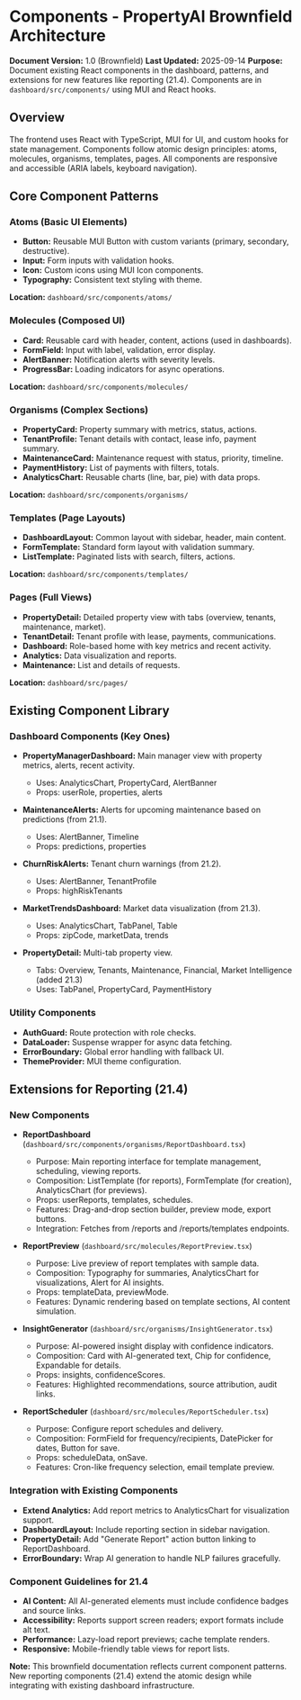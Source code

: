 # Components - PropertyAI Brownfield Architecture

**Document Version:** 1.0 (Brownfield)
**Last Updated:** 2025-09-14
**Purpose:** Document existing React components in the dashboard, patterns, and extensions for new features like reporting (21.4). Components are in `dashboard/src/components/` using MUI and React hooks.

## Overview

The frontend uses React with TypeScript, MUI for UI, and custom hooks for state management. Components follow atomic design principles: atoms, molecules, organisms, templates, pages. All components are responsive and accessible (ARIA labels, keyboard navigation).

## Core Component Patterns

### Atoms (Basic UI Elements)
- **Button:** Reusable MUI Button with custom variants (primary, secondary, destructive).
- **Input:** Form inputs with validation hooks.
- **Icon:** Custom icons using MUI Icon components.
- **Typography:** Consistent text styling with theme.

**Location:** `dashboard/src/components/atoms/`

### Molecules (Composed UI)
- **Card:** Reusable card with header, content, actions (used in dashboards).
- **FormField:** Input with label, validation, error display.
- **AlertBanner:** Notification alerts with severity levels.
- **ProgressBar:** Loading indicators for async operations.

**Location:** `dashboard/src/components/molecules/`

### Organisms (Complex Sections)
- **PropertyCard:** Property summary with metrics, status, actions.
- **TenantProfile:** Tenant details with contact, lease info, payment summary.
- **MaintenanceCard:** Maintenance request with status, priority, timeline.
- **PaymentHistory:** List of payments with filters, totals.
- **AnalyticsChart:** Reusable charts (line, bar, pie) with data props.

**Location:** `dashboard/src/components/organisms/`

### Templates (Page Layouts)
- **DashboardLayout:** Common layout with sidebar, header, main content.
- **FormTemplate:** Standard form layout with validation summary.
- **ListTemplate:** Paginated lists with search, filters, actions.

**Location:** `dashboard/src/components/templates/`

### Pages (Full Views)
- **PropertyDetail:** Detailed property view with tabs (overview, tenants, maintenance, market).
- **TenantDetail:** Tenant profile with lease, payments, communications.
- **Dashboard:** Role-based home with key metrics and recent activity.
- **Analytics:** Data visualization and reports.
- **Maintenance:** List and details of requests.

**Location:** `dashboard/src/pages/`

## Existing Component Library

### Dashboard Components (Key Ones)
- **PropertyManagerDashboard:** Main manager view with property metrics, alerts, recent activity.
  - Uses: AnalyticsChart, PropertyCard, AlertBanner
  - Props: userRole, properties, alerts

- **MaintenanceAlerts:** Alerts for upcoming maintenance based on predictions (from 21.1).
  - Uses: AlertBanner, Timeline
  - Props: predictions, properties

- **ChurnRiskAlerts:** Tenant churn warnings (from 21.2).
  - Uses: AlertBanner, TenantProfile
  - Props: highRiskTenants

- **MarketTrendsDashboard:** Market data visualization (from 21.3).
  - Uses: AnalyticsChart, TabPanel, Table
  - Props: zipCode, marketData, trends

- **PropertyDetail:** Multi-tab property view.
  - Tabs: Overview, Tenants, Maintenance, Financial, Market Intelligence (added 21.3)
  - Uses: TabPanel, PropertyCard, PaymentHistory

### Utility Components
- **AuthGuard:** Route protection with role checks.
- **DataLoader:** Suspense wrapper for async data fetching.
- **ErrorBoundary:** Global error handling with fallback UI.
- **ThemeProvider:** MUI theme configuration.

## Extensions for Reporting (21.4)

### New Components
- **ReportDashboard** (`dashboard/src/components/organisms/ReportDashboard.tsx`)
  - Purpose: Main reporting interface for template management, scheduling, viewing reports.
  - Composition: ListTemplate (for reports), FormTemplate (for creation), AnalyticsChart (for previews).
  - Props: userReports, templates, schedules.
  - Features: Drag-and-drop section builder, preview mode, export buttons.
  - Integration: Fetches from /reports and /reports/templates endpoints.

- **ReportPreview** (`dashboard/src/molecules/ReportPreview.tsx`)
  - Purpose: Live preview of report templates with sample data.
  - Composition: Typography for summaries, AnalyticsChart for visualizations, Alert for AI insights.
  - Props: templateData, previewMode.
  - Features: Dynamic rendering based on template sections, AI content simulation.

- **InsightGenerator** (`dashboard/src/organisms/InsightGenerator.tsx`)
  - Purpose: AI-powered insight display with confidence indicators.
  - Composition: Card with AI-generated text, Chip for confidence, Expandable for details.
  - Props: insights, confidenceScores.
  - Features: Highlighted recommendations, source attribution, audit links.

- **ReportScheduler** (`dashboard/src/molecules/ReportScheduler.tsx`)
  - Purpose: Configure report schedules and delivery.
  - Composition: FormField for frequency/recipients, DatePicker for dates, Button for save.
  - Props: scheduleData, onSave.
  - Features: Cron-like frequency selection, email template preview.

### Integration with Existing Components
- **Extend Analytics:** Add report metrics to AnalyticsChart for visualization support.
- **DashboardLayout:** Include reporting section in sidebar navigation.
- **PropertyDetail:** Add "Generate Report" action button linking to ReportDashboard.
- **ErrorBoundary:** Wrap AI generation to handle NLP failures gracefully.

### Component Guidelines for 21.4
- **AI Content:** All AI-generated elements must include confidence badges and source links.
- **Accessibility:** Reports support screen readers; export formats include alt text.
- **Performance:** Lazy-load report previews; cache template renders.
- **Responsive:** Mobile-friendly table views for report lists.

**Note:** This brownfield documentation reflects current component patterns. New reporting components (21.4) extend the atomic design while integrating with existing dashboard infrastructure.